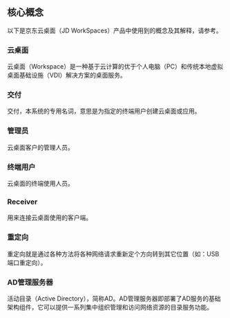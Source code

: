 ## 核心概念
以下是京东云桌面（JD WorkSpaces）产品中使用到的概念及其解释，请参考。
### 云桌面 
云桌面（Workspace）是一种基于云计算的优于个人电脑（PC）和传统本地虚拟桌面基础设施（VDI）解决方案的桌面服务。
### 交付
交付，本系统的专用名词，意思是为指定的终端用户创建云桌面或应用。
### 管理员
云桌面客户的管理人员。
### 终端用户
云桌面的终端使用人员。
### Receiver
用来连接云桌面使用的客户端。
### 重定向
重定向就是通过各种方法将各种网络请求重新定个方向转到其它位置（如：USB端口重定向）。
### AD管理服务器
活动目录（Active Directory），简称AD。AD管理服务器即部署了AD服务的基础架构组件，它可以提供一系列集中组织管理和访问网络资源的目录服务功能。